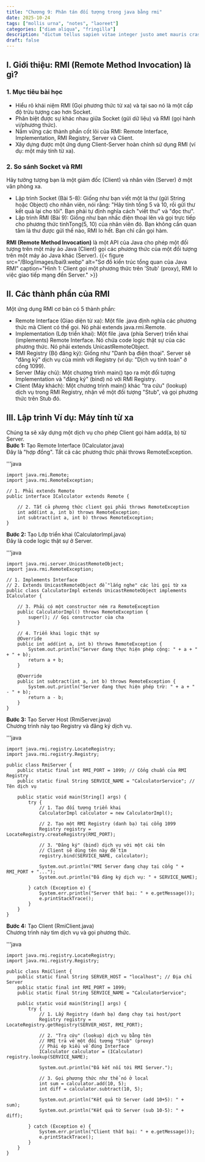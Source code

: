 ```yaml
---
title: "Chương 9: Phân tán đối tượng trong java bằng rmi"
date: 2025-10-24
tags: ["mollis urna", "notes", "laoreet"]
categories: ["diam aliqua", "fringilla"]
description: "dictum tellus sapien vitae integer justo amet mauris cras bolestie sollicitudin dignissim"
draft: false
---
```


## I. Giới thiệu: RMI (Remote Method Invocation) là gì?
### 1. Mục tiêu bài học
* Hiểu rõ khái niệm RMI (Gọi phương thức từ xa) và tại sao nó là một cấp độ trừu tượng cao hơn Socket.
* Phân biệt được sự khác nhau giữa Socket (gửi dữ liệu) và RMI (gọi hành vi/phương thức).
* Nắm vững các thành phần cốt lõi của RMI: Remote Interface, Implementation, RMI Registry, Server và Client.
* Xây dựng được một ứng dụng Client-Server hoàn chỉnh sử dụng RMI (ví dụ: một máy tính từ xa).
### 2. So sánh Socket và RMI
Hãy tưởng tượng bạn là một giám đốc (Client) và nhân viên (Server) ở một văn phòng xa.
* Lập trình Socket (Bài 5-8): Giống như bạn viết một lá thư (gửi String hoặc Object) cho nhân viên, nói rằng: "Hãy tính tổng 5 và 10, rồi gửi thư kết quả lại cho tôi". Bạn phải tự định nghĩa cách "viết thư" và "đọc thư".
* Lập trình RMI (Bài 9): Giống như bạn nhấc điện thoại lên và gọi trực tiếp cho phương thức tinhTong(5, 10) của nhân viên đó. Bạn không cần quan tâm lá thư được gửi thế nào, RMI lo hết. Bạn chỉ cần gọi hàm.  

**RMI (Remote Method Invocation)** là một API của Java cho phép một đối tượng trên một máy ảo Java (Client) gọi các phương thức của một đối tượng trên một máy ảo Java khác (Server).
{{< figure src="/Blog/images/bai9.webp" alt="Sơ đồ kiến trúc tổng quan của Java RMI" caption="Hình 1: Client gọi một phương thức trên 'Stub' (proxy), RMI lo việc giao tiếp mạng đến Server." >}}
## II. Các thành phần của RMI
Một ứng dụng RMI cơ bản có 5 thành phần:
* Remote Interface (Giao diện từ xa): Một file .java định nghĩa các phương thức mà Client có thể gọi. Nó phải extends java.rmi.Remote.
* Implementation (Lớp triển khai): Một file .java (phía Server) triển khai (implements) Remote Interface. Nó chứa code logic thật sự của các phương thức. Nó phải extends UnicastRemoteObject.
* RMI Registry (Bộ đăng ký): Giống như "Danh bạ điện thoại". Server sẽ "đăng ký" dịch vụ của mình với Registry (ví dụ: "Dịch vụ tính toán" ở cổng 1099).
* Server (Máy chủ): Một chương trình main() tạo ra một đối tượng Implementation và "đăng ký" (bind) nó với RMI Registry.
* Client (Máy khách): Một chương trình main() khác "tra cứu" (lookup) dịch vụ trong RMI Registry, nhận về một đối tượng "Stub", và gọi phương thức trên Stub đó.
## III. Lập trình Ví dụ: Máy tính từ xa
Chúng ta sẽ xây dựng một dịch vụ cho phép Client gọi hàm add(a, b) từ Server.  
**Bước 1:** Tạo Remote Interface (ICalculator.java)  
Đây là "hợp đồng". Tất cả các phương thức phải throws RemoteException.

'''java

    import java.rmi.Remote;
    import java.rmi.RemoteException;

    // 1. Phải extends Remote
    public interface ICalculator extends Remote {
        
        // 2. Tất cả phương thức client gọi phải throws RemoteException
        int add(int a, int b) throws RemoteException;
        int subtract(int a, int b) throws RemoteException;
    }
**Bước 2:** Tạo Lớp triển khai (CalculatorImpl.java)  
Đây là code logic thật sự ở Server.  

'''java

    import java.rmi.server.UnicastRemoteObject;
    import java.rmi.RemoteException;

    // 1. Implements Interface
    // 2. Extends UnicastRemoteObject để "lắng nghe" các lời gọi từ xa
    public class CalculatorImpl extends UnicastRemoteObject implements ICalculator {

        // 3. Phải có một constructor ném ra RemoteException
        public CalculatorImpl() throws RemoteException {
            super(); // Gọi constructor của cha
        }

        // 4. Triển khai logic thật sự
        @Override
        public int add(int a, int b) throws RemoteException {
            System.out.println("Server đang thực hiện phép cộng: " + a + " + " + b);
            return a + b;
        }

        @Override
        public int subtract(int a, int b) throws RemoteException {
            System.out.println("Server đang thực hiện phép trừ: " + a + " - " + b);
            return a - b;
        }
    }
**Bước 3:** Tạo Server Host (RmiServer.java)  
Chương trình này tạo Registry và đăng ký dịch vụ.  

'''java

    import java.rmi.registry.LocateRegistry;
    import java.rmi.registry.Registry;

    public class RmiServer {
        public static final int RMI_PORT = 1099; // Cổng chuẩn của RMI Registry
        public static final String SERVICE_NAME = "CalculatorService"; // Tên dịch vụ

        public static void main(String[] args) {
            try {
                // 1. Tạo đối tượng triển khai
                CalculatorImpl calculator = new CalculatorImpl();

                // 2. Tạo một RMI Registry (danh bạ) tại cổng 1099
                Registry registry = LocateRegistry.createRegistry(RMI_PORT);
                
                // 3. "Đăng ký" (bind) dịch vụ với một cái tên
                // Client sẽ dùng tên này để tìm
                registry.bind(SERVICE_NAME, calculator);

                System.out.println("RMI Server đang chạy tại cổng " + RMI_PORT + "...");
                System.out.println("Đã đăng ký dịch vụ: " + SERVICE_NAME);

            } catch (Exception e) {
                System.err.println("Server thất bại: " + e.getMessage());
                e.printStackTrace();
            }
        }
    }
**Bước 4:** Tạo Client (RmiClient.java)  
Chương trình này tìm dịch vụ và gọi phương thức.  

'''java

    import java.rmi.registry.LocateRegistry;
    import java.rmi.registry.Registry;

    public class RmiClient {
        public static final String SERVER_HOST = "localhost"; // Địa chỉ Server
        public static final int RMI_PORT = 1099;
        public static final String SERVICE_NAME = "CalculatorService";

        public static void main(String[] args) {
            try {
                // 1. Lấy Registry (danh bạ) đang chạy tại host/port
                Registry registry = LocateRegistry.getRegistry(SERVER_HOST, RMI_PORT);

                // 2. "Tra cứu" (lookup) dịch vụ bằng tên
                // RMI trả về một đối tượng "Stub" (proxy)
                // Phải ép kiểu về đúng Interface
                ICalculator calculator = (ICalculator) registry.lookup(SERVICE_NAME);

                System.out.println("Đã kết nối tới RMI Server.");
                
                // 3. Gọi phương thức như thể nó ở local
                int sum = calculator.add(10, 5);
                int diff = calculator.subtract(10, 5);

                System.out.println("Kết quả từ Server (add 10+5): " + sum);
                System.out.println("Kết quả từ Server (sub 10-5): " + diff);

            } catch (Exception e) {
                System.err.println("Client thất bại: " + e.getMessage());
                e.printStackTrace();
            }
        }
    }
